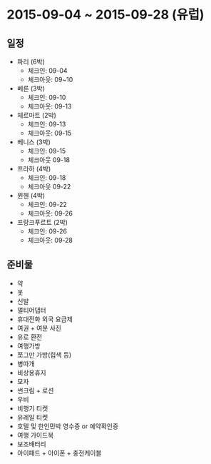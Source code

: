 # 2015-09-04 ~ 2015-09-28 (유럽)

## 일정
- 파리 (6박)
  + 체크인: 09-04
  + 체크아웃: 09~10
- 베른 (3박)
  + 체크인: 09-10
  + 체크아웃: 09-13
- 체르마트 (2박)
  + 체크인: 09-13
  + 체크아웃: 09-15
- 베니스 (3박)
  + 체크인: 09-15
  + 체크아웃 09-18
- 프라하 (4박)
  + 체크인: 09-18
  + 체크아웃 09-22
- 뮌헨 (4박)
  + 체크인: 09-22
  + 체크아웃: 09-26
- 프랑크푸르트 (2박)
  + 체크인: 09-26
  + 체크아웃: 09-28

## 준비물
+ 약
+ 옷
+ 신발
+ 멀티어댑터
+ 휴대전화 외국 요금제
+ 여권 + 여분 사진
+ 유로 환전
+ 여행가방
+ 쪼그만 가방(힙색 등)
+ 병따개
+ 비상용휴지
+ 모자
+ 썬크림 + 로션
+ 우비
+ 비행기 티켓
+ 유레일 티켓
+ 호텔 및 한인민박 영수증 or 예약확인증
+ 여행 가이드북
+ 보조배터리
+ 아이패드 + 아이폰 + 충전케이블
